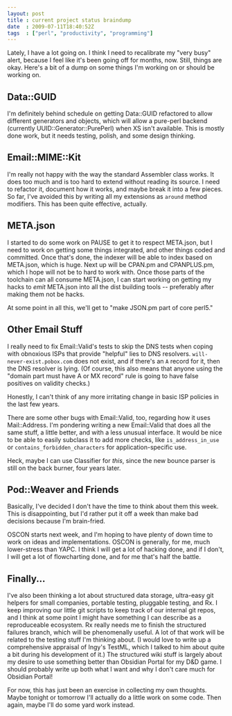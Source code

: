 ```yaml
---
layout: post
title : current project status braindump
date  : 2009-07-11T18:40:52Z
tags  : ["perl", "productivity", "programming"]
---
```

Lately, I have a lot going on.  I think I need to recalibrate my "very busy"
alert, because I feel like it's been going off for months, now.  Still, things
are okay.  Here's a bit of a dump on some things I'm working on or should be
working on.

## Data::GUID

I'm definitely behind schedule on getting Data::GUID refactored to allow
different generators and objects, which will allow a pure-perl backend
(currently UUID::Generator::PurePerl) when XS isn't available.  This is mostly
done work, but it needs testing, polish, and some design thinking.

## Email::MIME::Kit

I'm really not happy with the way the standard Assembler class works.  It does
too much and is too hard to extend without reading its source.  I need to
refactor it, document how it works, and maybe break it into a few pieces.  So
far, I've avoided this by writing all my extensions as `around` method
modifiers.  This has been quite effective, actually.

## META.json

I started to do some work on PAUSE to get it to respect META.json, but I need
to work on getting some things integrated, and other things coded and
committed.  Once that's done, the indexer will be able to index based on
META.json, which is huge.  Next up will be CPAN.pm and CPANPLUS.pm, which I
hope will not be to hard to work with.  Once those parts of the toolchain can
all consume META.json, I can start working on getting my hacks to *emit*
META.json into all the dist building tools -- preferably after making them not
be hacks.

At some point in all this, we'll get to "make JSON.pm part of core perl5."

## Other Email Stuff

I really need to fix Email::Valid's tests to skip the DNS tests when coping
with obnoxious ISPs that provide "helpful" lies to DNS resolvers.
`will-never-exist.pobox.com` does not exist, and if there's an `A` record for
it, then the DNS resolver is lying.  (Of course, this also means that anyone
using the "domain part must have A or MX record" rule is going to have false
positives on validity checks.)

Honestly, I can't think of any more irritating change in basic ISP policies in
the last few years.

There are some other bugs with Email::Valid, too, regarding how it uses
Mail::Address.  I'm pondering writing a new Email::Valid that does all the same
stuff, a little better, and with a less unusual interface.  It would be nice to
be able to easily subclass it to add more checks, like `is_address_in_use` or
`contains_forbidden_characters` for application-specific use.

Heck, maybe I can use Classifier for *this*, since the new bounce parser is
still on the back burner, four years later.

## Pod::Weaver and Friends

Basically, I've decided I don't have the time to think about them this week.
This is disappointing, but I'd rather put it off a week than make bad decisions
because I'm brain-fried.

OSCON starts next week, and I'm hoping to have plenty of down time to work on
ideas and implementations.  OSCON is generally, for me, much lower-stress than
YAPC.  I think I will get a lot of hacking done, and if I don't, I will get a
lot of flowcharting done, and for me that's half the battle.

## Finally...

I've also been thinking a lot about structured data storage, ultra-easy git
helpers for small companies, portable testing, pluggable testing, and Rx.  I
keep improving our little git scripts to keep track of our internal git repos,
and I think at some point I might have something I can describe as a
reproduceable ecosystem.  Rx really needs me to finish the structured failures
branch, which will be phenomenally useful.  A lot of that work will be related
to the testing stuff I'm thinking about.  (I would love to write up a
comprehensive appraisal of Ingy's TestML, which I talked to him about quite a
bit during his development of it.)  The structured wiki stuff is largely about
my desire to use something better than Obsidian Portal for my D&D game.  I
should probably write up both what I want and why I don't care much for
Obsidian Portal!

For now, this has just been an exercise in collecting my own thoughts.  Maybe
tonight or tomorrow I'll actually do a little work on some code.  Then again,
maybe I'll do some yard work instead.

